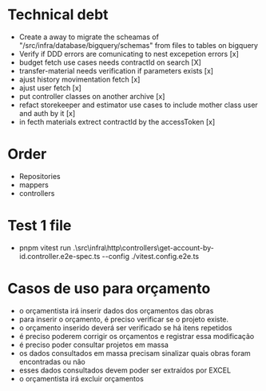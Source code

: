 # Technical debt
- Create a away to migrate the scheamas of "/src/infra/database/bigquery/schemas" from files to tables on bigquery
- Verify if DDD errors are comunicating to nest excepetion errors [x]
- budget fetch use cases needs contractId on search [X]
- transfer-material needs verification if parameters exists [x]
- ajust history movimentation fetch [x]
- ajust user fetch [x]
- put controller classes on another archive [x]
- refact storekeeper and estimator use cases to include mother class user and auth by it [x]
- in fecth materials extrect contractId by the accessToken [x]


# Order
- Repositories
- mappers
- controllers

# Test 1 file
- pnpm vitest run .\src\infra\http\controllers\get-account-by-id.controller.e2e-spec.ts --config ./vitest.config.e2e.ts 


# Casos de uso para orçamento
- o orçamentista irá inserir dados dos orçamentos das obras
- para inserir o orçamento, é preciso verificar se o projeto existe.
- o orçamento inserido deverá ser verificado se há itens repetidos
- é preciso poderem corrigir os orçamentos e registrar essa modificação
- é preciso poder consultar projetos em massa
- os dados consultados em massa precisam sinalizar quais obras foram encontradas ou não
- esses dados consultados devem poder ser extraídos por EXCEL
- o orçamentista irá excluir orçamentos
